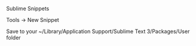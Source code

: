 Sublime Snippets

Tools -> New Snippet

Save to your ~/Library/Application Support/Sublime Text 3/Packages/User folder